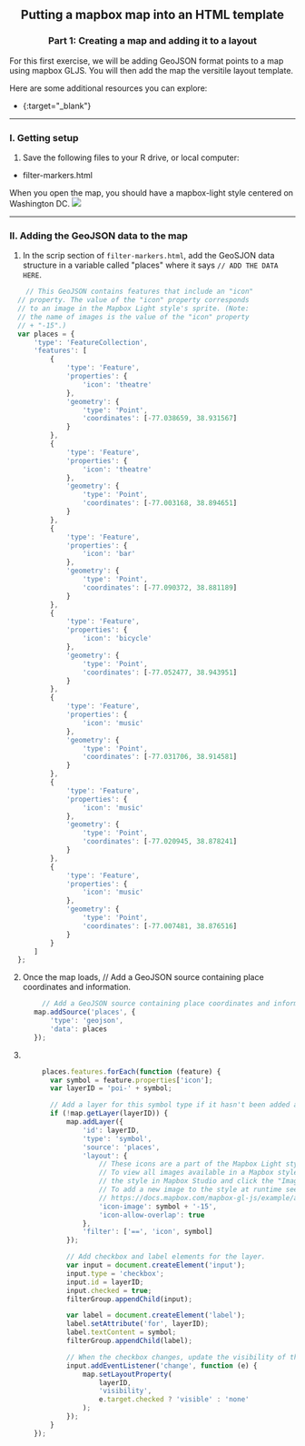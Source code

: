 <h2 align="center"> Putting a mapbox map into an HTML template </h2>
<h3 align="center"> Part 1: Creating a map and adding it to a layout </h3>



For this first exercise, we will be adding GeoJSON format points to a map using mapbox GLJS. 
You will then add the map the versitile layout template.


  Here are some additional resources you can explore:
  - [](){:target="_blank"} 

----------

### I. Getting setup


1. Save the following files to your R drive, or local computer:
  - filter-markers.html


  When you open the map, you should have a mapbox-light style centered on Washington DC.
  <img src=DC.JPG>


----------

### II. Adding the GeoJSON data to the map

1. In the scrip section of `filter-markers.html`, add the GeoSJON data structure in a variable called "places" where it says `// ADD THE DATA HERE`.

  ```JavaScript
      // This GeoJSON contains features that include an "icon"
    // property. The value of the "icon" property corresponds
    // to an image in the Mapbox Light style's sprite. (Note:
    // the name of images is the value of the "icon" property
    // + "-15".)
    var places = {
        'type': 'FeatureCollection',
        'features': [
            {
                'type': 'Feature',
                'properties': {
                    'icon': 'theatre'
                },
                'geometry': {
                    'type': 'Point',
                    'coordinates': [-77.038659, 38.931567]
                }
            },
            {
                'type': 'Feature',
                'properties': {
                    'icon': 'theatre'
                },
                'geometry': {
                    'type': 'Point',
                    'coordinates': [-77.003168, 38.894651]
                }
            },
            {
                'type': 'Feature',
                'properties': {
                    'icon': 'bar'
                },
                'geometry': {
                    'type': 'Point',
                    'coordinates': [-77.090372, 38.881189]
                }
            },
            {
                'type': 'Feature',
                'properties': {
                    'icon': 'bicycle'
                },
                'geometry': {
                    'type': 'Point',
                    'coordinates': [-77.052477, 38.943951]
                }
            },
            {
                'type': 'Feature',
                'properties': {
                    'icon': 'music'
                },
                'geometry': {
                    'type': 'Point',
                    'coordinates': [-77.031706, 38.914581]
                }
            },
            {
                'type': 'Feature',
                'properties': {
                    'icon': 'music'
                },
                'geometry': {
                    'type': 'Point',
                    'coordinates': [-77.020945, 38.878241]
                }
            },
            {
                'type': 'Feature',
                'properties': {
                    'icon': 'music'
                },
                'geometry': {
                    'type': 'Point',
                    'coordinates': [-77.007481, 38.876516]
                }
            }
        ]
    };
```
    
2. Once the map loads, // Add a GeoJSON source containing place coordinates and information.

  ```JavaScript
          // Add a GeoJSON source containing place coordinates and information.
        map.addSource('places', {
            'type': 'geojson',
            'data': places
        });
  ```  
3.

  ```JavaScript
          places.features.forEach(function (feature) {
            var symbol = feature.properties['icon'];
            var layerID = 'poi-' + symbol;

            // Add a layer for this symbol type if it hasn't been added already.
            if (!map.getLayer(layerID)) {
                map.addLayer({
                    'id': layerID,
                    'type': 'symbol',
                    'source': 'places',
                    'layout': {
                        // These icons are a part of the Mapbox Light style.
                        // To view all images available in a Mapbox style, open
                        // the style in Mapbox Studio and click the "Images" tab.
                        // To add a new image to the style at runtime see
                        // https://docs.mapbox.com/mapbox-gl-js/example/add-image/
                        'icon-image': symbol + '-15',
                        'icon-allow-overlap': true
                    },
                    'filter': ['==', 'icon', symbol]
                });

                // Add checkbox and label elements for the layer.
                var input = document.createElement('input');
                input.type = 'checkbox';
                input.id = layerID;
                input.checked = true;
                filterGroup.appendChild(input);

                var label = document.createElement('label');
                label.setAttribute('for', layerID);
                label.textContent = symbol;
                filterGroup.appendChild(label);

                // When the checkbox changes, update the visibility of the layer.
                input.addEventListener('change', function (e) {
                    map.setLayoutProperty(
                        layerID,
                        'visibility',
                        e.target.checked ? 'visible' : 'none'
                    );
                });
            }
        });
   ``` 
